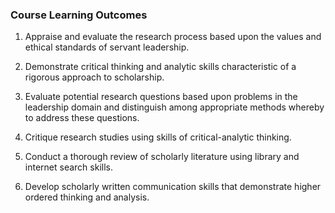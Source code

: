 ### Course Learning Outcomes

1. Appraise and evaluate the research process based upon the values and ethical standards of servant leadership.

2. Demonstrate critical thinking and analytic skills characteristic of a rigorous approach to scholarship.

3. Evaluate potential research questions based upon problems in the leadership domain and distinguish among appropriate methods whereby to address these questions.

4. Critique research studies using skills of critical-analytic thinking.

5. Conduct a thorough review of scholarly literature using library and internet search skills.

6. Develop scholarly written communication skills that demonstrate higher ordered thinking and analysis.



